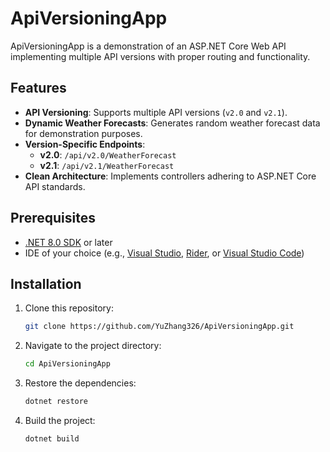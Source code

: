 # ApiVersioningApp

ApiVersioningApp is a demonstration of an ASP.NET Core Web API implementing multiple API versions with proper routing and functionality.

## Features

- **API Versioning**: Supports multiple API versions (`v2.0` and `v2.1`).
- **Dynamic Weather Forecasts**: Generates random weather forecast data for demonstration purposes.
- **Version-Specific Endpoints**:
  - **v2.0**: `/api/v2.0/WeatherForecast`
  - **v2.1**: `/api/v2.1/WeatherForecast`
- **Clean Architecture**: Implements controllers adhering to ASP.NET Core API standards.

## Prerequisites

- [.NET 8.0 SDK](https://dotnet.microsoft.com/download/dotnet/8.0) or later
- IDE of your choice (e.g., [Visual Studio](https://visualstudio.microsoft.com/), [Rider](https://www.jetbrains.com/rider/), or [Visual Studio Code](https://code.visualstudio.com/))

## Installation

1. Clone this repository:
   ```bash
   git clone https://github.com/YuZhang326/ApiVersioningApp.git
2. Navigate to the project directory:
   ```bash
   cd ApiVersioningApp
3. Restore the dependencies:
   ```bash
   dotnet restore
4. Build the project:
   ```bash
   dotnet build
